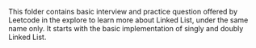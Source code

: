 This folder contains basic interview and practice question offered by Leetcode in the explore to learn more about Linked List, under the same name only. It starts with the basic implementation of singly and doubly Linked List.
